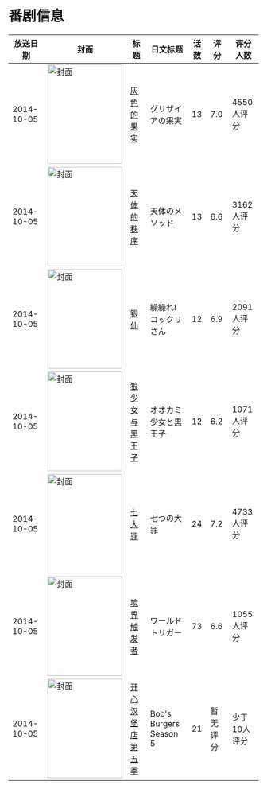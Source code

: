 # 番剧信息

|放送日期|封面|标题|日文标题|话数|评分|评分人数|
|---|---|---|---|---|---|---|
|2014-10-05|<img src="https://lain.bgm.tv/pic/cover/c/fc/b4/67376_WkW5k.jpg" alt="封面" style="width:150px;height:200px;object-fit:cover;">|[灰色的果实](https://bangumi.tv/subject/67376)|グリザイアの果実|13|7.0|4550人评分|
|2014-10-05|<img src="https://lain.bgm.tv/pic/cover/c/ee/96/100040_cs2Gg.jpg" alt="封面" style="width:150px;height:200px;object-fit:cover;">|[天体的秩序](https://bangumi.tv/subject/100040)|天体のメソッド|13|6.6|3162人评分|
|2014-10-05|<img src="https://lain.bgm.tv/pic/cover/c/ea/31/100227_Rlc85.jpg" alt="封面" style="width:150px;height:200px;object-fit:cover;">|[银仙](https://bangumi.tv/subject/100227)|繰繰れ! コックリさん|12|6.9|2091人评分|
|2014-10-05|<img src="https://lain.bgm.tv/pic/cover/c/5d/d5/101518_XLUT8.jpg" alt="封面" style="width:150px;height:200px;object-fit:cover;">|[狼少女与黑王子](https://bangumi.tv/subject/101518)|オオカミ少女と黒王子|12|6.2|1071人评分|
|2014-10-05|<img src="https://lain.bgm.tv/pic/cover/c/48/8d/101820_V11cJ.jpg" alt="封面" style="width:150px;height:200px;object-fit:cover;">|[七大罪](https://bangumi.tv/subject/101820)|七つの大罪|24|7.2|4733人评分|
|2014-10-05|<img src="https://lain.bgm.tv/pic/cover/c/a4/d7/104906_2noZn.jpg" alt="封面" style="width:150px;height:200px;object-fit:cover;">|[境界触发者](https://bangumi.tv/subject/104906)|ワールドトリガー|73|6.6|1055人评分|
|2014-10-05|<img src="https://lain.bgm.tv/pic/cover/c/c5/25/128504_9YEYp.jpg" alt="封面" style="width:150px;height:200px;object-fit:cover;">|[开心汉堡店 第五季](https://bangumi.tv/subject/128504)|Bob's Burgers Season 5|21|暂无评分|少于10人评分|
